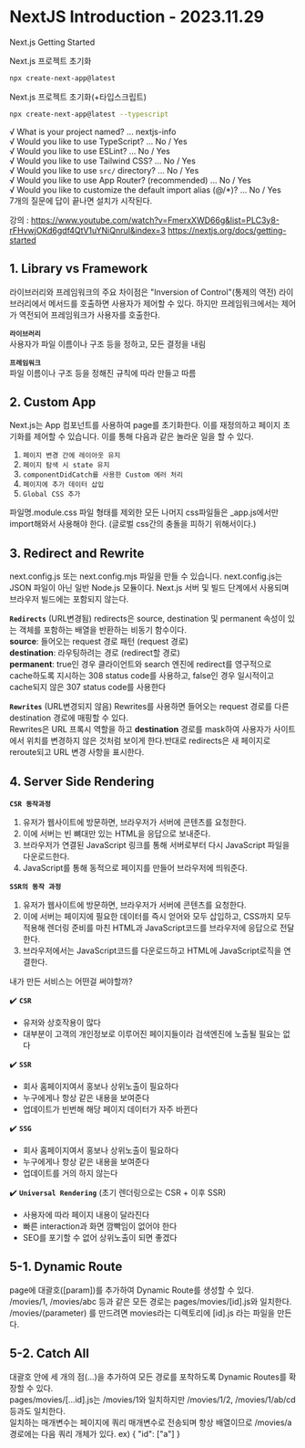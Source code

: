 # NextJS Introduction - 2023.11.29
Next.js Getting Started

Next.js 프로젝트 초기화
```sh
npx create-next-app@latest
```

Next.js 프로젝트 초기화(+타입스크립트)
```sh
npx create-next-app@latest --typescript
```

√ What is your project named? ... nextjs-info  
√ Would you like to use TypeScript? ... No / Yes  
√ Would you like to use ESLint? ... No / Yes  
√ Would you like to use Tailwind CSS? ... No / Yes  
√ Would you like to use `src/` directory? ... No / Yes  
√ Would you like to use App Router? (recommended) ... No / Yes  
√ Would you like to customize the default import alias (@/*)? ... No / Yes    
7개의 질문에 답이 끝나면 설치가 시작된다.  

강의 : https://www.youtube.com/watch?v=FmerxXWD66g&list=PLC3y8-rFHvwjOKd6gdf4QtV1uYNiQnruI&index=3
https://nextjs.org/docs/getting-started

## 1. **Library vs Framework**
라이브러리와 프레임워크의 주요 차이점은 "Inversion of Control"(통제의 역전)
라이브러리에서 메서드를 호출하면 사용자가 제어할 수 있다. 하지만 프레임워크에서는 제어가 역전되어 프레임워크가 사용자를 호출한다.

**`라이브러리`**   
사용자가 파일 이름이나 구조 등을 정하고, 모든 결정을 내림

**`프레임워크`**  
파일 이름이나 구조 등을 정해진 규칙에 따라 만들고 따름

## 2. **Custom App**
Next.js는 App 컴포넌트를 사용하여 page를 초기화한다. 이를 재정의하고 페이지 초기화를 제어할 수 있습니다. 이를 통해 다음과 같은 놀라운 일을 할 수 있다.

1. `페이지 변경 간에 레이아웃 유지`
2. `페이지 탐색 시 state 유지`
3. `componentDidCatch를 사용한 Custom 에러 처리`
4. `페이지에 추가 데이터 삽입`
5. `Global CSS 추가`

파일명.module.css 파일 형태를 제외한 모든 나머지 css파일들은 _app.js에서만 import해와서 사용해야 한다. (글로벌 css간의 충돌을 피하기 위해서이다.)

## 3. **Redirect and Rewrite**
next.config.js 또는 next.config.mjs 파일을 만들 수 있습니다. next.config.js는 JSON 파일이 아닌 일반 Node.js 모듈이다. Next.js 서버 및 빌드 단계에서 사용되며 브라우저 빌드에는 포함되지 않는다.

**`Redirects`** (URL변경됨)
redirects은 source, destination 및 permanent 속성이 있는 객체를 포함하는 배열을 반환하는 비동기 함수이다.  
**source**: 들어오는 request 경로 패턴 (request 경로)  
**destination**: 라우팅하려는 경로 (redirect할 경로)  
**permanent**: true인 경우 클라이언트와 search 엔진에 redirect를 영구적으로 cache하도록 지시하는 308 status code를 사용하고, false인 경우 일시적이고 cache되지 않은 307 status code를 사용한다

**`Rewrites`** (URL변경되지 않음)
Rewrites를 사용하면 들어오는 request 경로를 다른 destination 경로에 매핑할 수 있다.  
Rewrites은 URL 프록시 역할을 하고 **destination** 경로를 mask하여 사용자가 사이트에서 위치를 변경하지 않은 것처럼 보이게 한다.반대로 redirects은 새 페이지로 reroute되고 URL 변경 사항을 표시한다.

## 4. **Server Side Rendering**
**`CSR 동작과정`**
1. 유저가 웹사이트에 방문하면, 브라우저가 서버에 콘텐츠를 요청한다.
2. 이에 서버는 빈 뼈대만 있는 HTML을 응답으로 보내준다. 
3. 브라우저가 연결된 JavaScript 링크를 통해 서버로부터 다시 JavaScript 파일을 다운로드한다. 
4. JavaScript를 통해 동적으로 페이지를 만들어 브라우저에 띄워준다. 

**`SSR의 동작 과정`**
1. 유저가 웹사이트에 방문하면, 브라우저가 서버에 콘텐츠를 요청한다.
2. 이에 서버는 페이지에 필요한 데이터를 즉시 얻어와 모두 삽입하고, CSS까지 모두 적용해 렌더링 준비를 마친 HTML과 JavaScript코드를 브라우저에 응답으로 전달한다. 
3. 브라우저에서는 JavaScript코드를 다운로드하고 HTML에 JavaScript로직을 연결한다. 

내가 만든 서비스는 어떤걸 써야할까?  

✔️ **`CSR`**
- 유저와 상호작용이 많다
- 대부분이 고객의 개인정보로 이루어진 페이지들이라 검색엔진에 노출될 필요는 없다

✔️ **`SSR`**
- 회사 홈페이지여서 홍보나 상위노출이 필요하다
- 누구에게나 항상 같은 내용을 보여준다
- 업데이트가 빈번해 해당 페이지 데이터가 자주 바뀐다

✔️ **`SSG`**
- 회사 홈페이지여서 홍보나 상위노출이 필요하다
- 누구에게나 항상 같은 내용을 보여준다
- 업데이트를 거의 하지 않는다

✔️ **`Universal Rendering`** (초기 렌더링으로는 CSR + 이후 SSR)
- 사용자에 따라 페이지 내용이 달라진다
- 빠른 interaction과 화면 깜빡임이 없어야 한다
- SEO를 포기할 수 없어 상위노출이 되면 좋겠다

## 5-1. **Dynamic Route**
page에 대괄호([param])를 추가하여 Dynamic Route를 생성할 수 있다.    
/movies/1, /movies/abc 등과 같은 모든 경로는 pages/movies/[id].js와 일치한다.  
/movies/(parameter) 를 만드려면 movies라는 디렉토리에 [id].js 라는 파일을 만든다.

## 5-2. **Catch All**
대괄호 안에 세 개의 점(...)을 추가하여 모든 경로를 포착하도록 Dynamic Routes를 확장할 수 있다.  
pages/movies/[...id].js는 /movies/1와 일치하지만 /movies/1/2, /movies/1/ab/cd 등과도 일치한다.  
일치하는 매개변수는 페이지에 쿼리 매개변수로 전송되며 항상 배열이므로 /movies/a 경로에는 다음 쿼리 개체가 있다.
ex) { "id": ["a"] }
